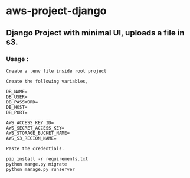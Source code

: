 # aws-project-django

## Django Project with minimal UI, uploads a file in s3.

### Usage :
    Create a .env file inside root project

    Create the following variables, 

    DB_NAME=
    DB_USER=
    DB_PASSWORD=
    DB_HOST=
    DB_PORT=

    AWS_ACCESS_KEY_ID=
    AWS_SECRET_ACCESS_KEY=
    AWS_STORAGE_BUCKET_NAME=
    AWS_S3_REGION_NAME=

    Paste the credentials.

    pip install -r requirements.txt
    python mange.py migrate
    python manage.py runserver
